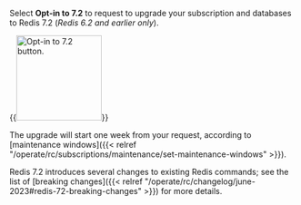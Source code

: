 Select **Opt-in to 7.2** to request to upgrade your subscription and databases to Redis 7.2 (*Redis 6.2 and earlier only*).

{{<image filename="images/rc/button-opt-in-to-72.png" width=150px alt="Opt-in to 7.2 button." >}}

The upgrade will start one week from your request, according to [maintenance windows]({{< relref "/operate/rc/subscriptions/maintenance/set-maintenance-windows" >}}). 

Redis 7.2 introduces several changes to existing Redis commands; see the list of [breaking changes]({{< relref "/operate/rc/changelog/june-2023#redis-72-breaking-changes" >}}) for more details.